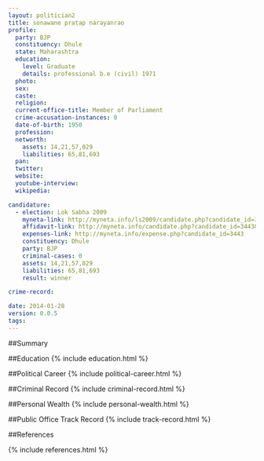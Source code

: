 ```yaml
---
layout: politician2
title: sonawane pratap narayanrao
profile: 
  party: BJP
  constituency: Dhule
  state: Maharashtra
  education: 
    level: Graduate
    details: professional b.e (civil) 1971
  photo: 
  sex: 
  caste: 
  religion: 
  current-office-title: Member of Parliament
  crime-accusation-instances: 0
  date-of-birth: 1950
  profession: 
  networth: 
    assets: 14,21,57,029
    liabilities: 65,81,693
  pan: 
  twitter: 
  website: 
  youtube-interview: 
  wikipedia: 

candidature: 
  - election: Lok Sabha 2009
    myneta-link: http://myneta.info/ls2009/candidate.php?candidate_id=3443
    affidavit-link: http://myneta.info/candidate.php?candidate_id=3443&scan=original
    expenses-link: http://myneta.info/expense.php?candidate_id=3443
    constituency: Dhule 
    party: BJP
    criminal-cases: 0
    assets: 14,21,57,029
    liabilities: 65,81,693
    result: winner 

crime-record: 

date: 2014-01-28
version: 0.0.5
tags: 
---
```

##Summary


##Education
{% include education.html %}


##Political Career
{% include political-career.html %}


##Criminal Record
{% include criminal-record.html %}


##Personal Wealth
{% include personal-wealth.html %}


##Public Office Track Record
{% include track-record.html %}


##References


{% include references.html %}